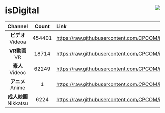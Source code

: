 # isDigital <img align="right" src="https://img.shields.io/github/last-commit/CPCOM/isDigital"/>  
  
| Channel | Count | Link |  
| :-----: | :---: | :--- |  
|**ビデオ**<br />Videoa | 454401 | https://raw.githubusercontent.com/CPCOM/isDigital/main/Videoa.txt |  
|**VR動画**<br />VR | 18714 | https://raw.githubusercontent.com/CPCOM/isDigital/main/VR.txt |  
|**素人**<br />Videoc | 62249 | https://raw.githubusercontent.com/CPCOM/isDigital/main/Videoc.txt |  
|**アニメ**<br />Anime | 1 | https://raw.githubusercontent.com/CPCOM/isDigital/main/Anime.txt |  
|**成人映画**<br />Nikkatsu | 6224 | https://raw.githubusercontent.com/CPCOM/isDigital/main/Nikkatsu.txt |  